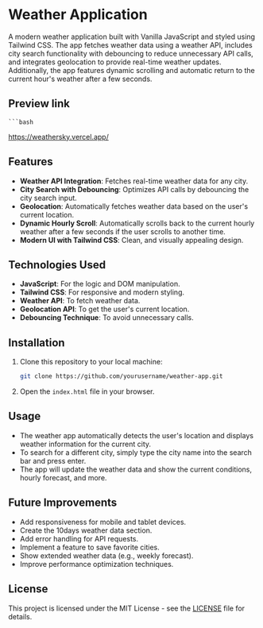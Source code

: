# Weather Application

A modern weather application built with Vanilla JavaScript and styled using Tailwind CSS. The app fetches weather data using a weather API, includes city search functionality with debouncing to reduce unnecessary API calls, and integrates geolocation to provide real-time weather updates. Additionally, the app features dynamic scrolling and automatic return to the current hour's weather after a few seconds.

## Preview link
    
    ```bash
   https://weathersky.vercel.app/
    

## Features

- **Weather API Integration**: Fetches real-time weather data for any city.
- **City Search with Debouncing**: Optimizes API calls by debouncing the city search input.
- **Geolocation**: Automatically fetches weather data based on the user's current location.
- **Dynamic Hourly Scroll**: Automatically scrolls back to the current hourly weather after a few seconds if the user scrolls to another time.
- **Modern UI with Tailwind CSS**: Clean, and visually appealing design.

## Technologies Used

- **JavaScript**: For the logic and DOM manipulation.
- **Tailwind CSS**: For responsive and modern styling.
- **Weather API**: To fetch weather data.
- **Geolocation API**: To get the user's current location.
- **Debouncing Technique**: To avoid unnecessary calls.

## Installation

1. Clone this repository to your local machine:
   ```bash
   git clone https://github.com/yourusername/weather-app.git

2. Open the `index.html` file in your browser.

## Usage

- The weather app automatically detects the user's location and displays weather information for the current city.
- To search for a different city, simply type the city name into the search bar and press enter.
- The app will update the weather data and show the current conditions, hourly forecast, and more.

## Future Improvements

- Add responsiveness for mobile and tablet devices.
- Create the 10days weather data section.
- Add error handling for API requests.
- Implement a feature to save favorite cities.
- Show extended weather data (e.g., weekly forecast).
- Improve performance optimization techniques.

## License

This project is licensed under the MIT License - see the [LICENSE](LICENSE) file for details.
